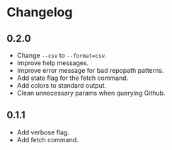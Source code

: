 # Changelog

## 0.2.0

* Change `--csv` to `--format=csv`.
* Improve help messages.
* Improve error message for bad repopath patterns.
* Add state flag for the fetch command.
* Add colors to standard output.
* Clean unnecessary params when querying Github.

## 0.1.1

* Add verbose flag.
* Add fetch command.
